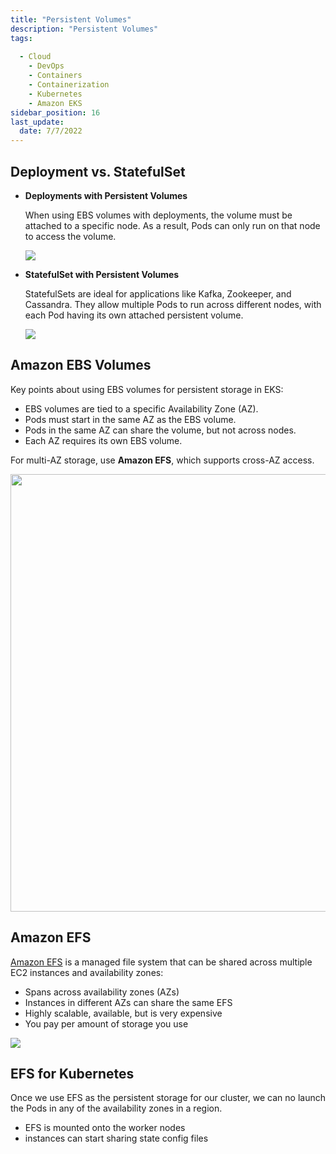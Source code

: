 ```yaml
---
title: "Persistent Volumes"
description: "Persistent Volumes"
tags: 
 
  - Cloud
    - DevOps
    - Containers
    - Containerization
    - Kubernetes
    - Amazon EKS
sidebar_position: 16
last_update:
  date: 7/7/2022
---
```



## Deployment vs. StatefulSet

- **Deployments with Persistent Volumes**  

  When using EBS volumes with deployments, the volume must be attached to a specific node. As a result, Pods can only run on that node to access the volume.

  <div class='img-center'>
  <img src="../../Images/persistenvolumes-deployments.png">
  </div>

- **StatefulSet with Persistent Volumes**  

  StatefulSets are ideal for applications like Kafka, Zookeeper, and Cassandra. They allow multiple Pods to run across different nodes, with each Pod having its own attached persistent volume.

  <div class='img-center'>
  <img src="../../Images/persistenvolumes-statefulsets.png">
  </div>


## Amazon EBS Volumes 

Key points about using EBS volumes for persistent storage in EKS:

- EBS volumes are tied to a specific Availability Zone (AZ).
- Pods must start in the same AZ as the EBS volume.
- Pods in the same AZ can share the volume, but not across nodes.
- Each AZ requires its own EBS volume.

For multi-AZ storage, use **Amazon EFS**, which supports cross-AZ access.

<div class='img-center'>
<img width=700 src="../../Images/Lab57-ebs-efs.png">
</div>

## Amazon EFS

[Amazon EFS](https://aws.amazon.com/efs/) is a managed file system that can be shared across multiple EC2 instances and availability zones:

- Spans across availability zones (AZs)
- Instances in different AZs can share the same EFS
- Highly scalable, available, but is very expensive
- You pay per amount of storage you use 

![](../../Images/what-is-efs-file-system.png)  


## EFS for Kubernetes

Once we use EFS as the persistent storage for our cluster, we can no launch the Pods in any of the availability zones in a region.

- EFS is mounted onto the worker nodes
- instances can start sharing state config files



 

  